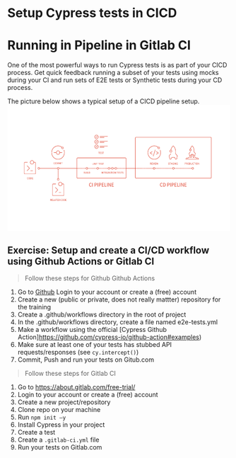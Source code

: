 # Setup Cypress tests in CICD

# Running in Pipeline in Gitlab CI

One of the most powerful ways to run Cypress tests is as part of your CICD process. Get quick feedback running a subset of your tests using mocks during your CI and run sets of E2E tests or Synthetic tests during your CD process.

The picture below shows a typical setup of a CICD pipeline setup.
![Exercise1specfile](./images/cicd.png "CICD overview")

## Exercise: Setup and create a CI/CD workflow using Github Actions or Gitlab CI
> Follow these steps for Github Github Actions
1. Go to [Github](https://www.github.com) Login to your account or create a (free) account
2. Create a new (public or private, does not really mattter) repository for the training
3. Create a .github/workflows directory in the root of project
4. In the .github/workflows directory, create a file named e2e-tests.yml
5. Make a workflow using the official [Cypress Github Action]https://github.com/cypress-io/github-action#examples)
6. Make sure at least one of your tests has stubbed API requests/responses (see `cy.intercept()`)
6. Commit, Push and run your tests on Gitub.com

> Follow these steps for Gitlab CI
1. Go to <https://about.gitlab.com/free-trial/>
1. Login to your account or create a (free) account
1. Create a new project/repository
1. Clone repo on your machine
1. Run `npm init –y` 
1. Install Cypress in your project
1. Create a test
1. Create a `.gitlab-ci.yml` file
1. Run your tests on Gitlab.com